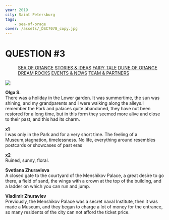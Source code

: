 ```yaml
---
year: 2019
city: Saint Petersburg
tags:
    - sea-of-orage
cover: /assets/_DSC7078_copy.jpg
---
```


# QUESTION #3

<Menu>
<a href="/sea-of-orange">SEA OF ORANGE</a>
<a href="/sea-of-orange/stories-and-ideas">STORIES & IDEAS</a>
<a href="/sea-of-orange/fairytale">FAIRY TALE</a>
<a href="/sea-of-orange/dune-of-orange">DUNE OF ORANGE</a>
<a href="/sea-of-orange/dreamrocks">DREAM ROCKS</a>
<a href="/sea-of-orange/events-and-news">EVENTS & NEWS</a>
<a href="/sea-of-orange/team-and-partners">TEAM & PARTNERS</a>
</Menu>

![](/assets/sea-of-orange/questions_5.jpg)

**Olga S.**<br/>
There was a holiday in the Lower garden. It was summertime, the sun was shining, and my grandparents and I were walking along the alleys.I remember the Park and palaces quite abandoned, they have not been restored for a long time, but in this form they seemed more alive and close to their past, and this had its charm.

**x1**<br/>
I was only in the Park and for a very short time. The feeling of a Museum,stagnation, timelessness. No life, everything around resembles postcards or showcases of past eras

**x2**<br/>
Ruined, sunny, floral.

**Svetlana Zhuravleva**<br/>
A closed gate to the courtyard of the Menshikov Palace, a great desire to go there, a field of sand, the wings with a crown at the top of the building, and a ladder on which you can run and jump.

**Vladimir Zhuravlev**<br/>
Previously, the Menshikov Palace was a secret naval Institute, then it was made a Museum, and they began to charge a lot of money for the entrance, so many residents of the city can not afford the ticket price.
